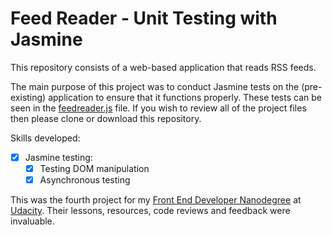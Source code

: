 # Feed Reader - Unit Testing with Jasmine

This repository consists of a web-based application that reads RSS feeds.

The main purpose of this project was to conduct Jasmine tests on the (pre-existing) application to ensure that it functions properly. These tests can be seen in the [feedreader.js](frontend-nanodegree-feedreader-master/jasmine/spec/feedreader.js) file. If you wish to review all of the project files then please clone or download this repository.

Skills developed:

* [x] Jasmine testing:
   * [x] Testing DOM manipulation
   * [x] Asynchronous testing

This was the fourth project for my [Front End Developer Nanodegree][1] at [Udacity][2]. Their lessons, resources, code reviews and feedback were invaluable.

[1]:https://eu.udacity.com/course/front-end-web-developer-nanodegree--nd001
[2]:https://eu.udacity.com/
